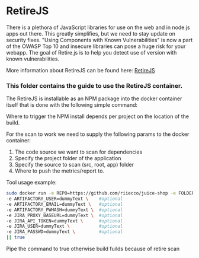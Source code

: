 # RetireJS

There is a plethora of JavaScript libraries for use on the web and in node.js apps out there. This greatly simplifies, but we need to stay update on security fixes. "Using Components with Known Vulnerabilities" is now a part of the OWASP Top 10 and insecure libraries can pose a huge risk for your webapp. The goal of Retire.js is to help you detect use of version with known vulnerabilities.

More information about RetireJS can be found here: [RetireJS](https://retirejs.github.io/retire.js/)

### This folder contains the guide to use the RetireJS container.

The RetireJS is installable as an NPM package into the docker container itself that is done
with the following simple command:


Where to trigger the NPM install depends per project on the location of the build.

For the scan to work we need to supply the following params to the docker container:

1. The code source we want to scan for dependencies
2. Specify the project folder of the application
3. Specify the source to scan (src, root, app) folder
4. Where to push the metrics/report to.

Tool usage example:
```bash
sudo docker run -e REPO=https://github.com/riiecco/juice-shop -e FOLDER=/juice-shop retirejs \ 
-e ARTIFACTORY_USER=dummyText \    #optional
-e ARTIFACTORY_EMAIL=dummyText \   #optional
-e ARTIFACTORY_PWHASH=dummyText \  #optional
-e JIRA_PROXY_BASEURL=dummyText \  #optional
-e JIRA_API_TOKEN=dummyText \      #optional
-e JIRA_USER=dummyText \           #optional
-e JIRA_PASSWD=dummyText \         #optional
|| true                   
```
Pipe the command to true otherwise build fuilds because of retire scan
